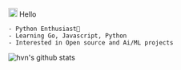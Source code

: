 <img src='https://qpluspicture.oss-cn-beijing.aliyuncs.com/6LjjQA/Hi.gif' width="18"/> Hello
```
- Python Enthusiast🐍
- Learning Go, Javascript, Python
- Interested in Open source and Ai/ML projects
```
![hvn's github stats](https://bad-apple-github-readme.vercel.app/api?show_bg=1&username=goesbyabhi&show_icons=true&theme=dark)
